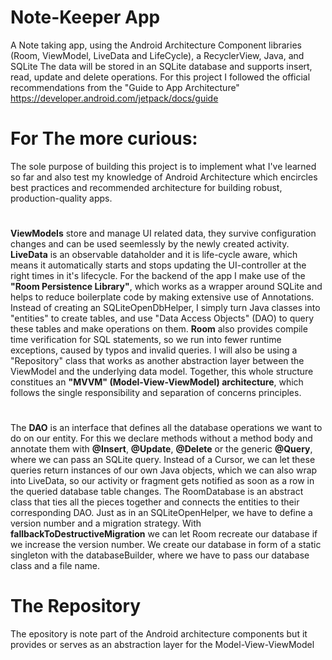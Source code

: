 # Note-Keeper App
 A Note taking app, using the Android Architecture Component libraries (Room, ViewModel, LiveData and LifeCycle), a RecyclerView, Java, and SQLite
The data will be stored in an SQLite database and supports insert, read, update and delete operations. For this project I followed the official recommendations from the "Guide to App Architecture" 
https://developer.android.com/jetpack/docs/guide

# For The more curious:
The sole purpose of building this project is to implement what I've learned so far and also test my knowledge of Android Architecture which encircles best practices and recommended architecture for building robust, production-quality apps.

# 
**ViewModels** store and manage UI related data, they survive configuration changes and can be used seemlessly by the newly created activity. **LiveData** is an observable dataholder and it is life-cycle aware, which means it automatically starts and stops updating the UI-controller at the right times in it's lifecycle.
For the backend of the app I make use of the **"Room Persistence Library"**, which works as a wrapper around SQLite and helps to reduce boilerplate code by making extensive use of Annotations. Instead of creating an SQLiteOpenDbHelper, I simply turn Java classes into "entities" to create tables, and use "Data Access Objects" (DAO) to query these tables and make operations on them. **Room** also provides compile time verification for SQL statements, so we run into fewer runtime exceptions, caused by typos and invalid queries.
I will also be using a "Repository" class that works as another abstraction layer between the ViewModel and the underlying data model.
Together, this whole structure constitues an **"MVVM" (Model-View-ViewModel) architecture**, which follows the single responsibility and separation of concerns principles.

#
The **DAO** is an interface that defines all the database operations we want to do on our entity. For this we declare methods without a method body and annotate them with **@Insert**, **@Update**, **@Delete** or the generic **@Query**, where we can pass an SQLite query.
Instead of a Cursor, we can let these queries return instances of our own Java objects, which we can also wrap into LiveData, so our activity or fragment gets notified as soon as a row in the queried database table changes.
The RoomDatabase is an abstract class that ties all the pieces together and connects the entities to their corresponding DAO. Just as in an SQLiteOpenHelper, we have to define a version number and a migration strategy. With **fallbackToDestructiveMigration** we can let Room recreate our database if we increase the version number.
We create our database in form of a static singleton with the databaseBuilder, where we have to pass our database class and a file name.
# The Repository
The epository is note part of the Android architecture components but it provides or serves as an abstraction layer for the Model-View-ViewModel
